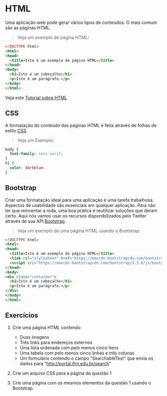 # HTML

Uma aplicação web pode gerar vários tipos de conteúdos. O mais comum são as páginas HTML.

> Veja um exemplo de página HTML:

````html
<!DOCTYPE html>
<html>
<head>
  <title>Isto é um exemplo de página HTML</title>
</head>
<body>
  <h1>Isto é um cabeçalho</h1>
  <p>Isto é um parágrafo.</p>
</body>
</html>
````

Veja este [Tutorial sobre HTML](http://www.w3schools.com)

## CSS

A formatação do conteúdo das páginas HTML é feita através de folhas de estilo [CSS](http://www.w3schools.com).

> Veja um Exemplo:

````css
body {
  font-family: sans-serif;
}
h1 {
  color: darkblue;
}
````

## Bootstrap

Criar uma formatação ideal para uma aplicação é uma tarefa trabalhosa. Aspectos de usabilidade são essenciais em qualquer aplicação. Para não ter que reinventar a roda, uma boa prática é reutilizar soluções que deram certo. Aqui nós vamos usar os recursos disponibilizados pelo Twitter através de sua API [Bootstrap](https://getbootstrap.com).

> Veja um exemplo de uma página HTML usando o Bootstrap:

````html
<!DOCTYPE html>
<html>
<head>
  <title>Isto é um exemplo de página HTML</title>
  <link rel="stylesheet" href="https://maxcdn.bootstrapcdn.com/bootstrap/3.3.6/css/bootstrap.min.css">
  <script src="https://maxcdn.bootstrapcdn.com/bootstrap/3.3.6/js/bootstrap.min.js"></script>
</head>
<body>
<div class="container">
  <h1>Isto é um cabeçalho</h1>
  <p>Isto é um parágrafo.</p>
</div>
</body>
</html>
````

## Exercícios

1. Crie uma página HTML contendo
   + Duas imagens
   + Três links para endereços externos
   + Uma lista ordenada com pelo menos cinco itens
   + Uma tabela com pelo menos cinco linhas e trẽs colunas
   + Um formulário contendo o campo "SearchableText" que envia os dados para "http://portal.ifrn.edu.br/search"

2. Crie um arquivo CSS para a página da questão 1

3. Crie uma página com os mesmos elementos da questão 1 usando o Bootstrap.
